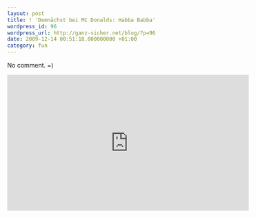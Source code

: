 ```yaml
---
layout: post
title: ! 'Demnächst bei MC Donalds: Habba Babba'
wordpress_id: 96
wordpress_url: http://ganz-sicher.net/blog/?p=96
date: 2009-12-14 00:51:18.000000000 +01:00
category: fun
---
```


No comment. =)

<iframe width="560" height="315" src="https://www.youtube.com/embed/B3zvzfAIsqc" frameborder="0" allowfullscreen></iframe>

